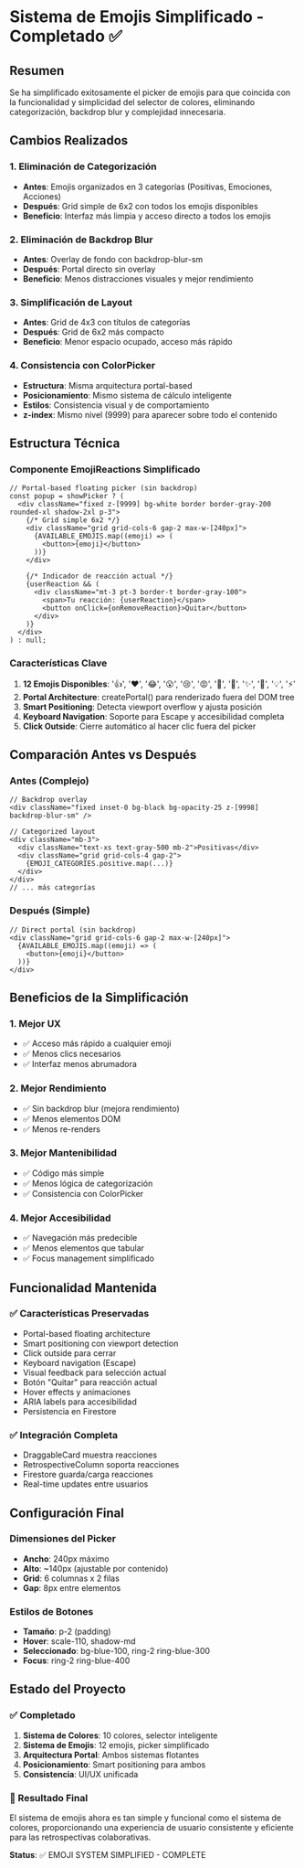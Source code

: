 # Sistema de Emojis Simplificado - Completado ✅

## Resumen
Se ha simplificado exitosamente el picker de emojis para que coincida con la funcionalidad y simplicidad del selector de colores, eliminando categorización, backdrop blur y complejidad innecesaria.

## Cambios Realizados

### 1. **Eliminación de Categorización**
- **Antes**: Emojis organizados en 3 categorías (Positivas, Emociones, Acciones)
- **Después**: Grid simple de 6x2 con todos los emojis disponibles
- **Beneficio**: Interfaz más limpia y acceso directo a todos los emojis

### 2. **Eliminación de Backdrop Blur**
- **Antes**: Overlay de fondo con backdrop-blur-sm
- **Después**: Portal directo sin overlay
- **Beneficio**: Menos distracciones visuales y mejor rendimiento

### 3. **Simplificación de Layout**
- **Antes**: Grid de 4x3 con títulos de categorías
- **Después**: Grid de 6x2 más compacto
- **Beneficio**: Menor espacio ocupado, acceso más rápido

### 4. **Consistencia con ColorPicker**
- **Estructura**: Misma arquitectura portal-based
- **Posicionamiento**: Mismo sistema de cálculo inteligente
- **Estilos**: Consistencia visual y de comportamiento
- **z-index**: Mismo nivel (9999) para aparecer sobre todo el contenido

## Estructura Técnica

### Componente EmojiReactions Simplificado
```tsx
// Portal-based floating picker (sin backdrop)
const popup = showPicker ? (
  <div className="fixed z-[9999] bg-white border border-gray-200 rounded-xl shadow-2xl p-3">
    {/* Grid simple 6x2 */}
    <div className="grid grid-cols-6 gap-2 max-w-[240px]">
      {AVAILABLE_EMOJIS.map((emoji) => (
        <button>{emoji}</button>
      ))}
    </div>
    
    {/* Indicador de reacción actual */}
    {userReaction && (
      <div className="mt-3 pt-3 border-t border-gray-100">
        <span>Tu reacción: {userReaction}</span>
        <button onClick={onRemoveReaction}>Quitar</button>
      </div>
    )}
  </div>
) : null;
```

### Características Clave
1. **12 Emojis Disponibles**: '👍', '❤️', '😂', '😮', '😢', '😡', '🎉', '🤔', '✨', '🚀', '💡', '⚡'
2. **Portal Architecture**: createPortal() para renderizado fuera del DOM tree
3. **Smart Positioning**: Detecta viewport overflow y ajusta posición
4. **Keyboard Navigation**: Soporte para Escape y accesibilidad completa
5. **Click Outside**: Cierre automático al hacer clic fuera del picker

## Comparación Antes vs Después

### Antes (Complejo)
```tsx
// Backdrop overlay
<div className="fixed inset-0 bg-black bg-opacity-25 z-[9998] backdrop-blur-sm" />

// Categorized layout
<div className="mb-3">
  <div className="text-xs text-gray-500 mb-2">Positivas</div>
  <div className="grid grid-cols-4 gap-2">
    {EMOJI_CATEGORIES.positive.map(...)}
  </div>
</div>
// ... más categorías
```

### Después (Simple)
```tsx
// Direct portal (sin backdrop)
<div className="grid grid-cols-6 gap-2 max-w-[240px]">
  {AVAILABLE_EMOJIS.map((emoji) => (
    <button>{emoji}</button>
  ))}
</div>
```

## Beneficios de la Simplificación

### 1. **Mejor UX**
- ✅ Acceso más rápido a cualquier emoji
- ✅ Menos clics necesarios
- ✅ Interfaz menos abrumadora

### 2. **Mejor Rendimiento**
- ✅ Sin backdrop blur (mejora rendimiento)
- ✅ Menos elementos DOM
- ✅ Menos re-renders

### 3. **Mejor Mantenibilidad**
- ✅ Código más simple
- ✅ Menos lógica de categorización
- ✅ Consistencia con ColorPicker

### 4. **Mejor Accesibilidad**
- ✅ Navegación más predecible
- ✅ Menos elementos que tabular
- ✅ Focus management simplificado

## Funcionalidad Mantenida

### ✅ Características Preservadas
- Portal-based floating architecture
- Smart positioning con viewport detection
- Click outside para cerrar
- Keyboard navigation (Escape)
- Visual feedback para selección actual
- Botón "Quitar" para reacción actual
- Hover effects y animaciones
- ARIA labels para accesibilidad
- Persistencia en Firestore

### ✅ Integración Completa
- DraggableCard muestra reacciones
- RetrospectiveColumn soporta reacciones
- Firestore guarda/carga reacciones
- Real-time updates entre usuarios

## Configuración Final

### Dimensiones del Picker
- **Ancho**: 240px máximo
- **Alto**: ~140px (ajustable por contenido)
- **Grid**: 6 columnas x 2 filas
- **Gap**: 8px entre elementos

### Estilos de Botones
- **Tamaño**: p-2 (padding)
- **Hover**: scale-110, shadow-md
- **Seleccionado**: bg-blue-100, ring-2 ring-blue-300
- **Focus**: ring-2 ring-blue-400

## Estado del Proyecto

### ✅ Completado
1. **Sistema de Colores**: 10 colores, selector inteligente
2. **Sistema de Emojis**: 12 emojis, picker simplificado
3. **Arquitectura Portal**: Ambos sistemas flotantes
4. **Posicionamiento**: Smart positioning para ambos
5. **Consistencia**: UI/UX unificada

### 🎯 Resultado Final
El sistema de emojis ahora es tan simple y funcional como el sistema de colores, proporcionando una experiencia de usuario consistente y eficiente para las retrospectivas colaborativas.

**Status**: ✅ EMOJI SYSTEM SIMPLIFIED - COMPLETE
